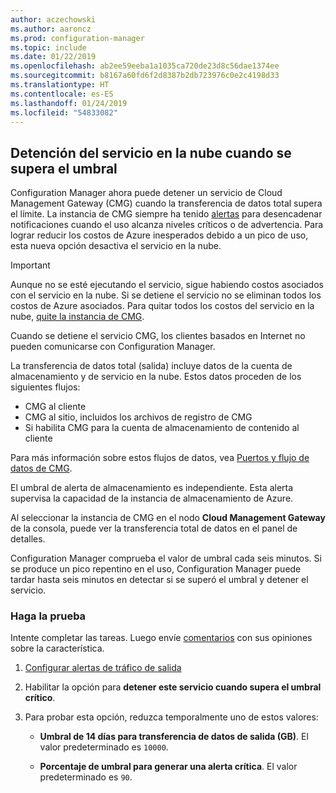 ```yaml
---
author: aczechowski
ms.author: aaroncz
ms.prod: configuration-manager
ms.topic: include
ms.date: 01/22/2019
ms.openlocfilehash: ab2ee59eeba1a1035ca720de23d8c56dae1374ee
ms.sourcegitcommit: b8167a60fd6f2d8387b2db723976c0e2c4198d33
ms.translationtype: HT
ms.contentlocale: es-ES
ms.lasthandoff: 01/24/2019
ms.locfileid: "54833082"
---
```

## <a name="bkmk_cmg"></a> Detención del servicio en la nube cuando se supera el umbral
<!--3735092-->

Configuration Manager ahora puede detener un servicio de Cloud Management Gateway (CMG) cuando la transferencia de datos total supera el límite. La instancia de CMG siempre ha tenido [alertas](/sccm/core/clients/manage/cmg/monitor-clients-cloud-management-gateway#set-up-outbound-traffic-alerts) para desencadenar notificaciones cuando el uso alcanza niveles críticos o de advertencia. Para lograr reducir los costos de Azure inesperados debido a un pico de uso, esta nueva opción desactiva el servicio en la nube. 

> [!Important]  
> Aunque no se esté ejecutando el servicio, sigue habiendo costos asociados con el servicio en la nube. Si se detiene el servicio no se eliminan todos los costos de Azure asociados. Para quitar todos los costos del servicio en la nube, [quite la instancia de CMG](/sccm/core/clients/manage/cmg/setup-cloud-management-gateway#modify-a-cmg).  
> 
> Cuando se detiene el servicio CMG, los clientes basados en Internet no pueden comunicarse con Configuration Manager.  

La transferencia de datos total (salida) incluye datos de la cuenta de almacenamiento y de servicio en la nube. Estos datos proceden de los siguientes flujos:
- CMG al cliente  
- CMG al sitio, incluidos los archivos de registro de CMG  
- Si habilita CMG para la cuenta de almacenamiento de contenido al cliente  

Para más información sobre estos flujos de datos, vea [Puertos y flujo de datos de CMG](/sccm/core/clients/manage/cmg/plan-cloud-management-gateway#ports-and-data-flow).

El umbral de alerta de almacenamiento es independiente. Esta alerta supervisa la capacidad de la instancia de almacenamiento de Azure.

Al seleccionar la instancia de CMG en el nodo **Cloud Management Gateway** de la consola, puede ver la transferencia total de datos en el panel de detalles. 

Configuration Manager comprueba el valor de umbral cada seis minutos. Si se produce un pico repentino en el uso, Configuration Manager puede tardar hasta seis minutos en detectar si se superó el umbral y detener el servicio.


### <a name="try-it-out"></a>Haga la prueba

Intente completar las tareas. Luego envíe [comentarios](/sccm/core/understand/find-help#product-feedback) con sus opiniones sobre la característica.

1. [Configurar alertas de tráfico de salida](/sccm/core/clients/manage/cmg/monitor-clients-cloud-management-gateway#set-up-outbound-traffic-alerts)  

2. Habilitar la opción para **detener este servicio cuando supera el umbral crítico**.  

3. Para probar esta opción, reduzca temporalmente uno de estos valores:  

    - **Umbral de 14 días para transferencia de datos de salida (GB)**. El valor predeterminado es `10000`.  

    - **Porcentaje de umbral para generar una alerta crítica**. El valor predeterminado es `90`.  

